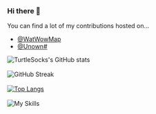 ### Hi there 👋

You can find a lot of my contributions hosted on...
- [@WatWowMap](https://github.com/WatWowMap)
- [@Unown#](https://github.com/UnownHash)

![TurtIeSocks's GitHub stats](https://github-readme-stats.vercel.app/api?username=TurtIeSocks&show_icons=true&theme=radical)
<br />
<br />
![GitHub Streak](https://streak-stats.demolab.com/?user=TurtIeSocks&theme=radical)
<br />
<br />
[![Top Langs](https://github-readme-stats.vercel.app/api/top-langs/?username=TurtIeSocks&layout=compact&theme=radical)](https://github.com/TurtIeSocks/github-readme-stats)
<br />
<br />
![My Skills](https://skillicons.dev/icons?i=actix,apollo,cpp,css,discord,docker,express,github,githubactions,go,graphql,html,js,materialui,mysql,nextjs,nodejs,postgres,prisma,py,react,rust,sentry,tailwind,ts,vercel,vite&perline=9)
